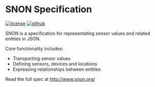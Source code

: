 SNON Specification
==================

[![license][license-img]][github] [![github][github-img]][github]

SNON is a specification for representating sensor values and related entities in JSON.

Core functionality includes:

* Transporting sensor values
* Defining sensors, devices and locations
* Expressing relationships between entities

Read the full spec at http://www.snon.org/

[github]: https://github.com/dslik/snon-spec

[license-img]: http://img.shields.io/badge/license-BSD-a0a060.svg?style=flat-square
[github-img]: http://img.shields.io/badge/github-dslik/snon-spec-a0a060.svg?style=flat-square